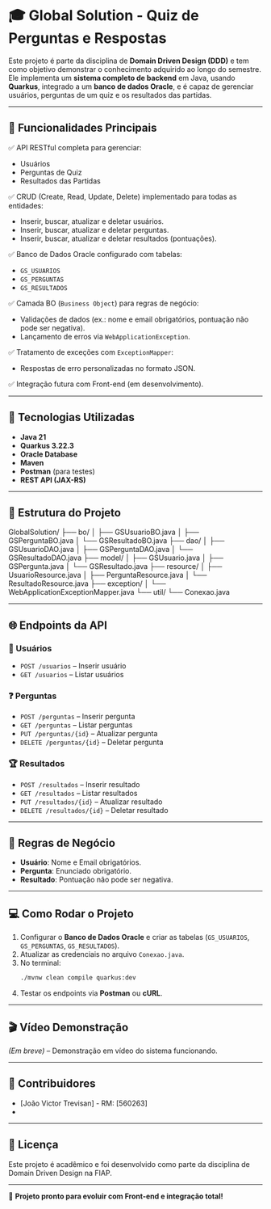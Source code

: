 # 🎓 Global Solution - Quiz de Perguntas e Respostas

Este projeto é parte da disciplina de **Domain Driven Design (DDD)** e tem como objetivo demonstrar o conhecimento adquirido ao longo do semestre. Ele implementa um **sistema completo de backend** em Java, usando **Quarkus**, integrado a um **banco de dados Oracle**, e é capaz de gerenciar usuários, perguntas de um quiz e os resultados das partidas.

---

## 📌 Funcionalidades Principais

✅ API RESTful completa para gerenciar:
- Usuários
- Perguntas de Quiz
- Resultados das Partidas

✅ CRUD (Create, Read, Update, Delete) implementado para todas as entidades:
- Inserir, buscar, atualizar e deletar usuários.
- Inserir, buscar, atualizar e deletar perguntas.
- Inserir, buscar, atualizar e deletar resultados (pontuações).

✅ Banco de Dados Oracle configurado com tabelas:
- `GS_USUARIOS`
- `GS_PERGUNTAS`
- `GS_RESULTADOS`

✅ Camada BO (`Business Object`) para regras de negócio:
- Validações de dados (ex.: nome e email obrigatórios, pontuação não pode ser negativa).
- Lançamento de erros via `WebApplicationException`.

✅ Tratamento de exceções com `ExceptionMapper`:
- Respostas de erro personalizadas no formato JSON.

✅ Integração futura com Front-end (em desenvolvimento).

---

## 🚀 Tecnologias Utilizadas

- **Java 21**
- **Quarkus 3.22.3**
- **Oracle Database**
- **Maven**
- **Postman** (para testes)
- **REST API (JAX-RS)**

---

## 📂 Estrutura do Projeto

GlobalSolution/
├── bo/
│ ├── GSUsuarioBO.java
│ ├── GSPerguntaBO.java
│ └── GSResultadoBO.java
├── dao/
│ ├── GSUsuarioDAO.java
│ ├── GSPerguntaDAO.java
│ └── GSResultadoDAO.java
├── model/
│ ├── GSUsuario.java
│ ├── GSPergunta.java
│ └── GSResultado.java
├── resource/
│ ├── UsuarioResource.java
│ ├── PerguntaResource.java
│ └── ResultadoResource.java
├── exception/
│ └── WebApplicationExceptionMapper.java
└── util/
└── Conexao.java


---

## 🌐 Endpoints da API

### 🧑 Usuários
- `POST /usuarios` – Inserir usuário
- `GET /usuarios` – Listar usuários

### ❓ Perguntas
- `POST /perguntas` – Inserir pergunta
- `GET /perguntas` – Listar perguntas
- `PUT /perguntas/{id}` – Atualizar pergunta
- `DELETE /perguntas/{id}` – Deletar pergunta

### 🏆 Resultados
- `POST /resultados` – Inserir resultado
- `GET /resultados` – Listar resultados
- `PUT /resultados/{id}` – Atualizar resultado
- `DELETE /resultados/{id}` – Deletar resultado

---

## 🔐 Regras de Negócio

- **Usuário**: Nome e Email obrigatórios.
- **Pergunta**: Enunciado obrigatório.
- **Resultado**: Pontuação não pode ser negativa.

---

## 💻 Como Rodar o Projeto

1. Configurar o **Banco de Dados Oracle** e criar as tabelas (`GS_USUARIOS`, `GS_PERGUNTAS`, `GS_RESULTADOS`).
2. Atualizar as credenciais no arquivo `Conexao.java`.
3. No terminal:
    ```bash
    ./mvnw clean compile quarkus:dev
    ```
4. Testar os endpoints via **Postman** ou **cURL**.

---

## 🎬 Vídeo Demonstração

*(Em breve)* – Demonstração em vídeo do sistema funcionando.

---

## 📝 Contribuidores

- [João Victor Trevisan] - RM: [560263]
- 

---

## 📄 Licença

Este projeto é acadêmico e foi desenvolvido como parte da disciplina de Domain Driven Design na FIAP.

---

🚀 **Projeto pronto para evoluir com Front-end e integração total!**
